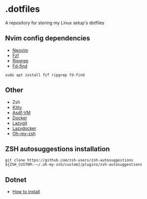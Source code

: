 # .dotfiles
A repository for storing my Linux setup's dotfiles


## Nvim config dependencies
* [Neovim](https://github.com/neovim/neovim/releases)
* [Fzf](https://github.com/junegunn/fzf)
* [Ripgrep](https://github.com/BurntSushi/ripgrep)
* [Fd-find](https://github.com/sharkdp/fd)

```shell
sudo apt install fzf ripgrep fd-find
```

## Other
* Zsh
* [Kitty](https://sw.kovidgoyal.net/kitty/)
* [Asdf-VM](https://asdf-vm.com)
* [Docker](https://docs.docker.com)
* [Lazygit](https://github.com/jesseduffield/lazygit)
* [Lazydocker](https://github.com/jesseduffield/lazydocker)
* [Oh-my-zsh](https://ohmyz.sh/)

## ZSH autosuggestions installation
```shell
git clone https://github.com/zsh-users/zsh-autosuggestions ${ZSH_CUSTOM:-~/.oh-my-zsh/custom}/plugins/zsh-autosuggestions
```

## Dotnet
* [How to install](https://learn.microsoft.com/en-us/dotnet/core/install/linux-scripted-manual)
